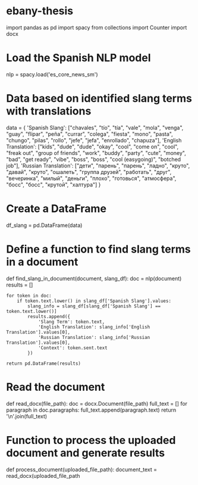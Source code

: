 # ebany-thesis
import pandas as pd
import spacy
from collections import Counter
import docx

# Load the Spanish NLP model
nlp = spacy.load('es_core_news_sm')

# Data based on identified slang terms with translations
data = {
    'Spanish Slang': ["chavales", "tío", "tía", "vale", "mola", "venga", "guay", "flipar", "peña", "currar", 
                      "colega", "fiesta", "mono", "pasta", "chungo", "pilas", "rollo", "jefe", "jefa", "enrollado", "chapuza"],
    'English Translation': ["kids", "dude", "dude", "okay", "cool", "come on", "cool", "freak out", "group of friends", "work",
                            "buddy", "party", "cute", "money", "bad", "get ready", "vibe", "boss", "boss", "cool (easygoing)", "botched job"],
    'Russian Translation': ["дети", "парень", "парень", "ладно", "круто", "давай", "круто", "ошалеть", "группа друзей", "работать",
                            "друг", "вечеринка", "милый", "деньги", "плохо", "готовься", "атмосфера", "босс", "босс", "крутой", "халтура"]
}

# Create a DataFrame
df_slang = pd.DataFrame(data)

# Define a function to find slang terms in a document
def find_slang_in_document(document, slang_df):
    doc = nlp(document)
    results = []

    for token in doc:
        if token.text.lower() in slang_df['Spanish Slang'].values:
            slang_info = slang_df[slang_df['Spanish Slang'] == token.text.lower()]
            results.append({
                'Slang Term': token.text,
                'English Translation': slang_info['English Translation'].values[0],
                'Russian Translation': slang_info['Russian Translation'].values[0],
                'Context': token.sent.text
            })
    
    return pd.DataFrame(results)

# Read the document
def read_docx(file_path):
    doc = docx.Document(file_path)
    full_text = []
    for paragraph in doc.paragraphs:
        full_text.append(paragraph.text)
    return '\n'.join(full_text)

# Function to process the uploaded document and generate results
def process_document(uploaded_file_path):
    document_text = read_docx(uploaded_file_path
